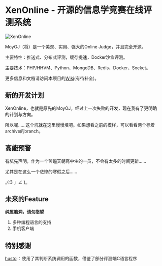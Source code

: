 XenOnline - 开源的信息学竞赛在线评测系统
======================

![XenOnline](https://raw.githubusercontent.com/moycat/XenOnline/master/XenOnline.png)

MoyOJ（将）是一个美观、实用、强大的Online Judge，并且完全开源。

主要特性：推送式、分布式评测，缓存提速，Docker沙盒评测。

主要技术：PHP/HHVM、Python、MongoDB、Redis、Docker、Socket。

更多信息和文档请访问本项目的[Wiki](https://github.com/moycat/XenOnline/wiki)(有待补全)。

新的开发计划
-----------

XenOnline，也就是原先的MoyOJ。经过上一次失败的开发，现在我有了更明确的计划与方向。

所以呢……这个坑就在这里慢慢填吧。如果想看之前的模样，可以看看两个标着archive的branch。

高能预警
-----------

有坑先声明，作为一个苦逼天朝高中生的一员，不会有太多的时间更新……

尤其是在这么一个悲惨的寒假之后……

\_(:3 」∠ )_

未来的Feature
-----------

**纯属脑洞，请勿指望**

1. 多种编程语言的支持
1. 手机客户端

特别感谢
-----------

[hustoj](https://github.com/zhblue/hustoj)：使用了其判断系统调用的函数，借鉴了部分评测端C语言程序

